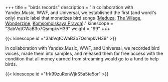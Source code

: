 +++
title = "birds records"
description = "in collaboration with Yandex.Music, WWF, and Universal, we established the first (and wordl's only) music label that monetizes bird songs ([Meduza](https://web.archive.org/web/20191010101253/https://meduza.io/feature/2019/10/10/my-govorim-vam-cherez-ivana-nas-ochen-malo-nam-ochen-slozhno),  [The Village](https://web.archive.org/web/20210514081113/https://www.the-village.ru/city/news/364281-dich), [Wonderzine](https://web.archive.org/web/20220122201402/https://www.wonderzine.com/wonderzine/life/life/246411-birds-records), [Komsomolskaya Pravda](https://web.archive.org/web/20191112232840/https://www.kp.ru/daily/27053.5/4120442/))."
kinescope = "3abVqtCWaB3o7QsmpkvH39"
weight = "99"
+++

{{< kinescope id ="3abVqtCWaB3o7QsmpkvH39" >}}

in collaboration with Yandex.Music, WWF, and Universal, we recorded bird voices, made them into samples, and released them for free access with the condition that all money earned from streaming would go to a fund to help birds.

{{< kinescope id ="frk99zuRenWjkS5a5te5or" >}}